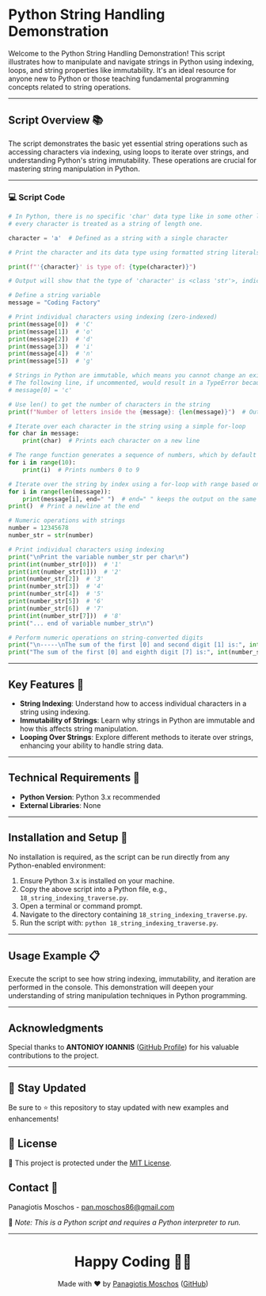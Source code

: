 # Python String Handling Demonstration

Welcome to the Python String Handling Demonstration! This script illustrates how to manipulate and navigate strings in Python using indexing, loops, and string properties like immutability. It's an ideal resource for anyone new to Python or those teaching fundamental programming concepts related to string operations.

---

## Script Overview 📚

The script demonstrates the basic yet essential string operations such as accessing characters via indexing, using loops to iterate over strings, and understanding Python's string immutability. These operations are crucial for mastering string manipulation in Python.

---

### 💻 Script Code

```python
# In Python, there is no specific 'char' data type like in some other languages; 
# every character is treated as a string of length one.

character = 'a'  # Defined as a string with a single character

# Print the character and its data type using formatted string literals (f-strings)

print(f"'{character}' is type of: {type(character)}")

# Output will show that the type of 'character' is <class 'str'>, indicating it's a string

# Define a string variable
message = "Coding Factory"

# Print individual characters using indexing (zero-indexed)
print(message[0])  # 'C'
print(message[1])  # 'o'
print(message[2])  # 'd'
print(message[3])  # 'i'
print(message[4])  # 'n'
print(message[5])  # 'g'

# Strings in Python are immutable, which means you cannot change an existing string directly
# The following line, if uncommented, would result in a TypeError because strings cannot be modified
# message[0] = 'c'

# Use len() to get the number of characters in the string
print(f"Number of letters inside the {message}: {len(message)}")  # Outputs the length of the message

# Iterate over each character in the string using a simple for-loop
for char in message:
    print(char)  # Prints each character on a new line

# The range function generates a sequence of numbers, which by default starts from 0 and goes up to n-1
for i in range(10):
    print(i)  # Prints numbers 0 to 9

# Iterate over the string by index using a for-loop with range based on the length of the message
for i in range(len(message)):
    print(message[i], end=" ")  # end=" " keeps the output on the same line
print()  # Print a newline at the end

# Numeric operations with strings
number = 12345678
number_str = str(number)

# Print individual characters using indexing
print("\nPrint the variable number_str per char\n")
print(int(number_str[0]))  # '1'
print(int(number_str[1]))  # '2'
print(number_str[2])  # '3'
print(number_str[3])  # '4'
print(number_str[4])  # '5'
print(number_str[5])  # '6'
print(number_str[6])  # '7'
print(int(number_str[7]))  # '8'
print("... end of variable number_str\n")

# Perform numeric operations on string-converted digits
print("\n-----\nThe sum of the first [0] and second digit [1] is:", int(number_str[0]) + int(number_str[1]), ".")
print("The sum of the first [0] and eighth digit [7] is:", int(number_str[0]) + int(number_str[7]), ".  \n-----\n")
```

---

## Key Features 🌟

- **String Indexing**: Understand how to access individual characters in a string using indexing.
- **Immutability of Strings**: Learn why strings in Python are immutable and how this affects string manipulation.
- **Looping Over Strings**: Explore different methods to iterate over strings, enhancing your ability to handle string data.

---

## Technical Requirements 🔧

- **Python Version**: Python 3.x recommended
- **External Libraries**: None

---

## Installation and Setup 🚀

No installation is required, as the script can be run directly from any Python-enabled environment:

1. Ensure Python 3.x is installed on your machine.
2. Copy the above script into a Python file, e.g., `18_string_indexing_traverse.py`.
3. Open a terminal or command prompt.
4. Navigate to the directory containing `18_string_indexing_traverse.py`.
5. Run the script with: `python 18_string_indexing_traverse.py`.

---

## Usage Example 📋

Execute the script to see how string indexing, immutability, and iteration are performed in the console. This demonstration will deepen your understanding of string manipulation techniques in Python programming.

---

## Acknowledgments

Special thanks to **ANTONIOY IOANNIS** ([GitHub Profile](https://github.com/AntoniouIoannis)) for his valuable contributions to the project.

---

## 📢 Stay Updated

Be sure to ⭐ this repository to stay updated with new examples and enhancements!

## 📄 License
🔐 This project is protected under the [MIT License](https://mit-license.org/).


## Contact 📧
Panagiotis Moschos - pan.moschos86@gmail.com

🔗 *Note: This is a Python script and requires a Python interpreter to run.*

---
<h1 align="center">Happy Coding 👨‍💻</h1>

<p align="center">
  Made with ❤️ by <a href="https://www.linkedin.com/in/panagiotis-moschos">Panagiotis Moschos</a> (<a href="https://github.com/pmoschos">GitHub</a>)
</p>

